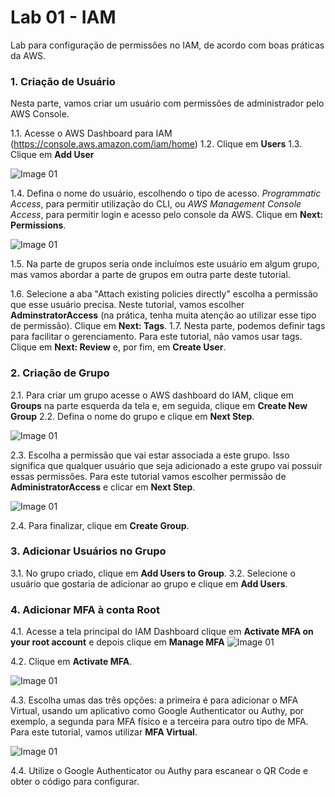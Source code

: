 # Lab 01 - IAM
Lab para configuração de permissões no IAM, de acordo com boas práticas da AWS.


### 1. Criação de Usuário

Nesta parte, vamos criar um usuário com permissões de administrador pelo AWS Console.

1.1. Acesse o AWS Dashboard para IAM (https://console.aws.amazon.com/iam/home)
1.2. Clique em **Users**
1.3. Clique em **Add User**

![Image 01](https://d2yblsmsldwfto.cloudfront.net/lab01/lab-01-iam-01.png)


1.4. Defina o nome do usuário, escolhendo o tipo de acesso. *Programmatic Access*, para permitir utilização do CLI, ou *AWS Management Console Access*, para permitir login e acesso pelo console da AWS. Clique em **Next: Permissions**.

![Image 01](https://d2yblsmsldwfto.cloudfront.net/lab01/lab-01-iam-02.png)

1.5. Na parte de grupos seria onde incluímos este usuário em algum grupo, mas vamos abordar a parte de grupos em outra parte deste tutorial.

1.6. Selecione a aba "Attach existing policies directly" escolha a permissão que esse usuário precisa. Neste tutorial, vamos escolher **AdminstratorAccess** (na prática, tenha muita atenção ao utilizar esse tipo de permissão). Clique em **Next: Tags**.
1.7. Nesta parte, podemos definir tags para facilitar o gerenciamento. Para este tutorial, não vamos usar tags. Clique em **Next: Review** e, por fim, em **Create User**.


### 2. Criação de Grupo

2.1. Para criar um grupo acesse o AWS dashboard do IAM, clique em **Groups** na parte esquerda da tela e, em seguida, clique em **Create New Group**
2.2. Defina o nome do grupo e clique em **Next Step**.

![Image 01](https://d2yblsmsldwfto.cloudfront.net/lab01/lab-01-iam-03.png)

2.3. Escolha a permissão que vai estar associada a este grupo. Isso significa que qualquer usuário que seja adicionado a este grupo vai possuir essas permissões. Para este tutorial vamos escolher permissão de **AdministratorAccess** e clicar em **Next Step**.

![Image 01](https://d2yblsmsldwfto.cloudfront.net/lab01/lab-01-iam-04.png)

2.4. Para finalizar, clique em **Create Group**.

### 3. Adicionar Usuários no Grupo

3.1. No grupo criado, clique em **Add Users to Group**.
3.2. Selecione o usuário que gostaria de adicionar ao grupo e clique em **Add Users**.


### 4. Adicionar MFA à conta Root

4.1. Acesse a tela principal do IAM Dashboard clique em **Activate MFA on your root account** e depois clique em **Manage MFA**
![Image 01](https://d2yblsmsldwfto.cloudfront.net/lab01/lab-01-iam-05.png)

4.2. Clique em **Activate MFA**.

![Image 01](https://d2yblsmsldwfto.cloudfront.net/lab01/lab-01-iam-06.png)

4.3. Escolha umas das três opções: a primeira é para adicionar o MFA Virtual, usando um aplicativo como Google Authenticator ou Authy, por exemplo, a segunda para MFA físico e a terceira para outro tipo de MFA. Para este tutorial, vamos utilizar **MFA Virtual**.

![Image 01](https://d2yblsmsldwfto.cloudfront.net/lab01/lab-01-iam-07.png)

4.4. Utilize o Google Authenticator ou Authy para escanear o QR Code e obter o código para configurar.





